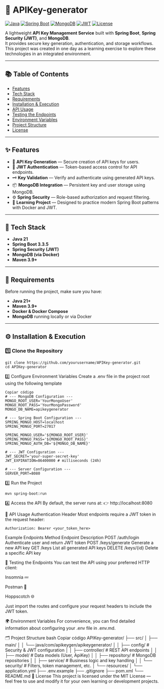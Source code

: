 # 🔑 APIKey-generator

[![Java](https://img.shields.io/badge/Java-21-blue)]()
[![Spring Boot](https://img.shields.io/badge/Spring%20Boot-3.3.5-brightgreen)]()
[![MongoDB](https://img.shields.io/badge/MongoDB-Docker%20Container-green)]()
[![JWT](https://img.shields.io/badge/Security-JWT-orange)]()
[![License](https://img.shields.io/badge/License-MIT-yellow)]()

A lightweight **API Key Management Service** built with **Spring Boot**, **Spring Security (JWT)**, and **MongoDB**.  
It provides secure key generation, authentication, and storage workflows.  
This project was created in one day as a learning exercise to explore these technologies in an integrated environment.

---

## 📚 Table of Contents

- [Features](#-features)
- [Tech Stack](#-tech-stack)
- [Requirements](#-requirements)
- [Installation & Execution](#-installation--execution)
- [API Usage](#-api-usage)
- [Testing the Endpoints](#-testing-the-endpoints)
- [Environment Variables](#-environment-variables)
- [Project Structure](#-project-structure)
- [License](#-license)

---

## ✨ Features

- 🔐 **API Key Generation** — Secure creation of API keys for users.
- 🧩 **JWT Authentication** — Token-based access control for API endpoints.
- 🗝️ **Key Validation** — Verify and authenticate using generated API keys.
- 📦 **MongoDB Integration** — Persistent key and user storage using MongoDB.
- ⚙️ **Spring Security** — Role-based authorization and request filtering.
- 🧠 **Learning Project** — Designed to practice modern Spring Boot patterns with Docker and JWT.

---

## 🧰 Tech Stack

- **Java 21**
- **Spring Boot 3.3.5**
- **Spring Security (JWT)**
- **MongoDB (via Docker)**
- **Maven 3.9+**

---

## 🧩 Requirements

Before running the project, make sure you have:

- **Java 21+**
- **Maven 3.9+**
- **Docker & Docker Compose**
- **MongoDB** running locally or via Docker

---

## ⚙️ Installation & Execution

### 1️⃣ Clone the Repository
```
git clone https://github.com/yourusername/APIKey-generator.git
cd APIKey-generator
```
2️⃣ Configure Environment Variables
Create a .env file in the project root using the following template
```
Copiar código
# --- MongoDB Configuration ---
MONGO_ROOT_USER='YourMongoUser'
MONGO_ROOT_PASS='YourMongoPassword'
MONGO_DB_NAME=apikeygenerator

# --- Spring Boot Configuration ---
SPRING_MONGO_HOST=localhost
SPRING_MONGO_PORT=27017

SPRING_MONGO_USER='${MONGO_ROOT_USER}'
SPRING_MONGO_PASS='${MONGO_ROOT_PASS}'
SPRING_MONGO_AUTH_DB='${MONGO_DB_NAME}'

# --- JWT Configuration ---
JWT_SECRET='your-super-secret-key'
JWT_EXPIRATION=86400000 # milliseconds (24h)

# --- Server Configuration ---
SERVER_PORT=8080
```

3️⃣ Run the Project
```
mvn spring-boot:run
```

4️⃣ Access the API
By default, the server runs at:
👉 http://localhost:8080

🚀 API Usage
Authentication Header
Most endpoints require a JWT token in the request header:
```
Authorization: Bearer <your_token_here>
```
Example Endpoints
Method	Endpoint	Description
POST	/auth/login	Authenticate user and return JWT token
POST	/keys/generate	Generate a new API key
GET	/keys	List all generated API keys
DELETE	/keys/{id}	Delete a specific API key

🧪 Testing the Endpoints
You can test the API using your preferred HTTP client:

Insomnia 💤

Postman 🚀

Hoppscotch 🌐

Just import the routes and configure your request headers to include the JWT token.

🌍 Environment Variables
For convenience, you can find detailed information about configuring your .env file in .env.md.

🗂️ Project Structure
bash
Copiar código
APIKey-generator/
├── src/
│   ├── main/
│   │   └── java/com/apikeygen/apikeygenerator/
│   │       ├── config/          # Security & JWT configuration
│   │       ├── controller/      # REST API endpoints
│   │       ├── model/           # Data models (User, ApiKey)
│   │       ├── repository/      # MongoDB repositories
│   │       ├── service/         # Business logic and key handling
│   │       └── security/        # Filters, token management, etc.
│   └── resources/
│       └── application.yml
├── .env.example
├── .gitignore
├── pom.xml
└── README.md
📄 License
This project is licensed under the MIT License — feel free to use and modify it for your own learning or development projects.

